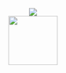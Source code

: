 <div align="center">
<img src="https://media.giphy.com/media/fSMx5JkuXXfWTsyMRw/giphy-downsized-large.gif" align="center" height="" width="" />
</div>

<div id="header" align="center">
  <img src="https://media.giphy.com/media/M9gbBd9nbDrOTu1Mqx/giphy.gif" width="100"/>
</div>
